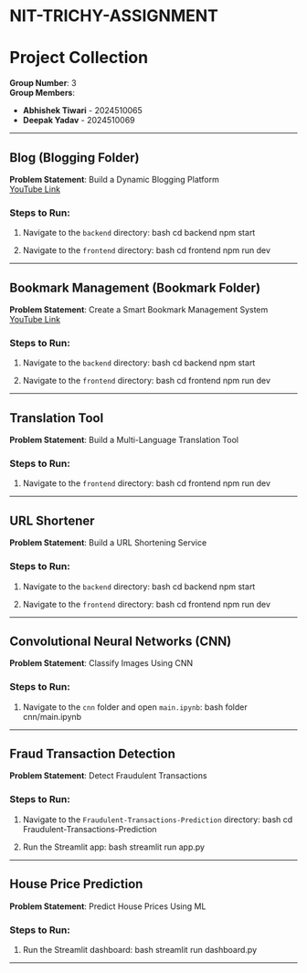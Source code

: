 
# NIT-TRICHY-ASSIGNMENT



# Project Collection

**Group Number**: 3  
**Group Members**:  
- **Abhishek Tiwari** - 2024510065  
- **Deepak Yadav** - 2024510069  

---

## Blog (Blogging Folder)

**Problem Statement**: Build a Dynamic Blogging Platform  
[YouTube Link](https://www.youtube.com/watch?v=Gy1JHkTzY3M)

### Steps to Run:
1. Navigate to the `backend` directory:
bash
   cd backend
   npm start
   
2. Navigate to the `frontend` directory:
bash
   cd frontend
   npm run dev
   
---

## Bookmark Management (Bookmark Folder)

**Problem Statement**: Create a Smart Bookmark Management System  
[YouTube Link](https://www.youtube.com/watch?v=Y2rZSqlf3KM)  

### Steps to Run:
1. Navigate to the `backend` directory:
bash
   cd backend
   npm start
   
2. Navigate to the `frontend` directory:
bash
   cd frontend
   npm run dev
   
---

## Translation Tool

**Problem Statement**: Build a Multi-Language Translation Tool  

### Steps to Run:
1. Navigate to the `frontend` directory:
bash
   cd frontend
   npm run dev
   
---

## URL Shortener

**Problem Statement**: Build a URL Shortening Service  

### Steps to Run:
1. Navigate to the `backend` directory:
bash
   cd backend
   npm start
   
2. Navigate to the `frontend` directory:
bash
   cd frontend
   npm run dev
   
---

## Convolutional Neural Networks (CNN)

**Problem Statement**: Classify Images Using CNN  

### Steps to Run:
1. Navigate to the `cnn` folder and open `main.ipynb`:
bash
   folder cnn/main.ipynb
   
---

## Fraud Transaction Detection

**Problem Statement**: Detect Fraudulent Transactions  

### Steps to Run:
1. Navigate to the `Fraudulent-Transactions-Prediction` directory:
bash
   cd Fraudulent-Transactions-Prediction
   
2. Run the Streamlit app:
bash
   streamlit run app.py
   
---

## House Price Prediction

**Problem Statement**: Predict House Prices Using ML  

### Steps to Run:
1. Run the Streamlit dashboard:
bash
   streamlit run dashboard.py
   
---
